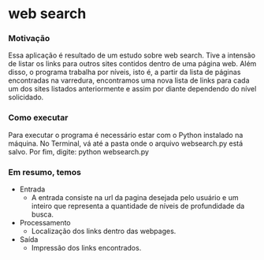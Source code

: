 # web search

### Motivação

Essa aplicação é resultado de um estudo sobre web search. Tive a intensão de listar os links para outros sites contidos dentro de uma página web. Além disso, o programa trabalha por níveis, isto é, a partir da lista de páginas encontradas na varredura, encontramos uma nova lista de links para cada um dos sites listados anteriormente e assim por diante dependendo do nível solicidado.

### Como executar

Para executar o programa é necessário estar com o Python instalado na máquina. No Terminal, vá até a pasta onde o arquivo websearch.py está salvo. Por fim, digite: python websearch.py 

### Em resumo, temos

- Entrada
    - A entrada consiste na url da pagina desejada pelo usuário e um inteiro que representa a quantidade de níveis de profundidade da busca.
- Processamento
    - Localização dos links dentro das webpages.
- Saída
    - Impressão dos links encontrados.
